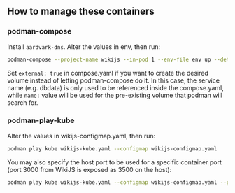 ## How to manage these containers

### podman-compose

Install `aardvark-dns`. Alter the values in env, then run:

```bash
podman-compose --project-name wikijs --in-pod 1 --env-file env up --detach
```

Set `external: true` in compose.yaml if you want to create the desired volume
instead of letting podman-compose do it. In this case, the service name
(e.g. dbdata) is only used to be referenced inside the compose.yaml, while
`name:` value will be used for the pre-existing volume that podman will search for.

### podman-play-kube

Alter the values in wikijs-configmap.yaml, then run:

```bash
podman play kube wikijs-kube.yaml --configmap wikijs-configmap.yaml
```

You may also specify the host port to be used for a specific container port (port 3000 from WikiJS is exposed as 3500 on the host):

```bash
podman play kube wikijs-kube.yaml --configmap wikijs-configmap.yaml --publish 3500:3000
```
